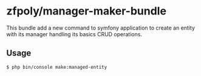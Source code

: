 # zfpoly/manager-maker-bundle
This bundle add a new command to symfony application to create an entity with its manager handling its basics CRUD operations.

## Usage
```bash
$ php bin/console make:managed-entity
```

